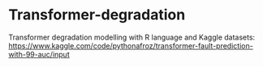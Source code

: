 # Transformer-degradation
Transformer degradation modelling with R language and Kaggle datasets: https://www.kaggle.com/code/pythonafroz/transformer-fault-prediction-with-99-auc/input
